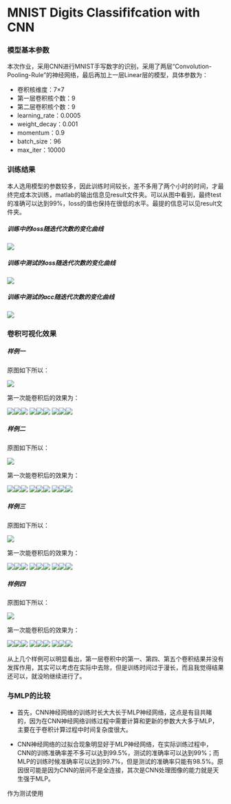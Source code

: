 # MNIST Digits Classififcation with CNN
### 模型基本参数
本次作业，采用CNN进行MNIST手写数字的识别，采用了两层“Convolution-Pooling-Rule”的神经网络，最后再加上一层Linear层的模型，具体参数为：
* 卷积核维度：7×7
* 第一层卷积核个数：9
* 第二层卷积核个数：9
* learning_rate：0.0005
* weight_decay：0.001
* momentum：0.9
* batch_size：96
* max_iter：10000

### 训练结果
本人选用模型的参数较多，因此训练时间较长，差不多用了两个小时的时间，才最终完成本次训练，matlab的输出信息见result文件夹。可以从图中看到，最终test的准确可以达到99%，loss的值也保持在很低的水平。最提的信息可以见result文件夹。
##### 训练中的loss随迭代次数的变化曲线
![](./result/picture/train_loss.png)
##### 训练中测试的loss随迭代次数的变化曲线
![](./result/picture/test_loss.png)
##### 训练中测试的acc随迭代次数的变化曲线
![](./result/picture/test_acc.png)

### 卷积可视化效果
##### 样例一
原图如下所以：

![](./result/picture/test-initial1.jpg)

第一次能卷积后的效果为：

![](./result/picture/test-1-1.jpg)![](./result/picture/test-1-2.jpg)![](./result/picture/test-1-3.jpg)
![](./result/picture/test-1-4.jpg)![](./result/picture/test-1-5.jpg)![](./result/picture/test-1-6.jpg)
![](./result/picture/test-1-7.jpg)![](./result/picture/test-1-8.jpg)![](./result/picture/test-1-9.jpg)

##### 样例二
原图如下所以：

![](./result/picture/test-initial2.jpg)

第一次能卷积后的效果为：

![](./result/picture/test-2-1.jpg)![](./result/picture/test-2-2.jpg)![](./result/picture/test-2-3.jpg)
![](./result/picture/test-2-4.jpg)![](./result/picture/test-2-5.jpg)![](./result/picture/test-2-6.jpg)
![](./result/picture/test-2-7.jpg)![](./result/picture/test-2-8.jpg)![](./result/picture/test-2-9.jpg)

##### 样例三
原图如下所以：

![](./result/picture/test-initial3.jpg)

第一次能卷积后的效果为：

![](./result/picture/test-3-1.jpg)![](./result/picture/test-3-2.jpg)![](./result/picture/test-3-3.jpg)
![](./result/picture/test-3-4.jpg)![](./result/picture/test-3-5.jpg)![](./result/picture/test-3-6.jpg)
![](./result/picture/test-3-7.jpg)![](./result/picture/test-3-8.jpg)![](./result/picture/test-3-9.jpg)

##### 样例四
原图如下所以：

![](./result/picture/test-initial4.jpg)

第一次能卷积后的效果为：

![](./result/picture/test-4-1.jpg)![](./result/picture/test-4-2.jpg)![](./result/picture/test-4-3.jpg)
![](./result/picture/test-4-4.jpg)![](./result/picture/test-4-5.jpg)![](./result/picture/test-4-6.jpg)
![](./result/picture/test-4-7.jpg)![](./result/picture/test-4-8.jpg)![](./result/picture/test-4-9.jpg)

从上几个样例可以明显看出，第一层卷积中的第一、第四、第五个卷积结果并没有发挥作用，其实可以考虑在实际中去除，但是训练时间过于漫长，而且我觉得结果还可以，就没哟继续进行了。


### 与MLP的比较
- 首先，CNN神经网络的训练时长大大长于MLP神经网络，这点是有目共睹的，因为在CNN神经网络训练过程中需要计算和更新的参数大大多于MLP，主要在于卷积计算过程中时间复杂度很大。

- CNN神经网络的过拟合现象明显好于MLP神经网络，在实际训练过程中，CNN的训练准确率差不多可以达到99.5%，测试的准确率可以达到99%；而MLP的训练时候准确率可以达到99.7%，但是测试的准确率只能有98.5%。原因很可能是因为CNN的层间不是全连接，其次是CNN处理图像的能力就是天生强于MLP。

作为测试使用
